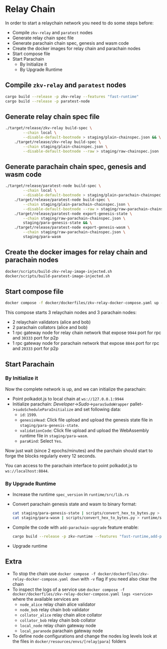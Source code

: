 # Relay Chain

In order to start a relaychain network you need to do some steps before:

- Compile `zkv-relay` and `paratest` nodes
- Generate relay chain spec file
- Generate parachain chain spec, genesis and wasm code
- Create the docker images for relay chain and parachain nodes
- Start compose file
- Start Parachain
  - By Initialize it
  - By Upgrade Runtime

## Compile `zkv-relay` and `paratest` nodes

```sh
cargo build --release -p zkv-relay --features "fast-runtime"
cargo build --release -p paratest-node
```

## Generate relay chain spec file

```sh
./target/release/zkv-relay build-spec \
        --chain local \
        --disable-default-bootnode > staging/plain-chainspec.json && \
    ./target/release/zkv-relay build-spec \
        --chain staging/plain-chainspec.json \
        --disable-default-bootnode --raw > staging/raw-chainspec.json
```

## Generate parachain chain spec, genesis and wasm code

```sh
./target/release/paratest-node build-spec \
        --chain local \
        --disable-default-bootnode > staging/plain-parachain-chainspec.json && \
    ./target/release/paratest-node build-spec \
        --chain staging/plain-parachain-chainspec.json \
        --disable-default-bootnode --raw > staging/raw-parachain-chainspec.json && \
    ./target/release/paratest-node export-genesis-state \
        --chain staging/raw-parachain-chainspec.json \
        staging/para-genesis-state && \
    ./target/release/paratest-node export-genesis-wasm \
        --chain staging/raw-parachain-chainspec.json \
        staging/para-wasm
```

## Create the docker images for relay chain and parachain nodes

```sh
docker/scripts/build-zkv-relay-image-injected.sh
docker/scripts/build-paratest-image-injected.sh
```

## Start compose file

```sh
docker compose -f docker/dockerfiles/zkv-relay-docker-compose.yaml up -d --remove-orphans
```

This compose starts 3 relaychain nodes and 3 parachain nodes:

- 2 relaychain validators (alice and bob)
- 2 parachain collators (alice and bob)
- 1 rpc gateway node for relay chain network that expose `9944` port for rpc and `30333` port for p2p
- 1 rpc gateway node for parachain network that expose `8844` port for rpc and `20333` port for p2p

## Start Parachain

### By Initialize it

Now the complete network is up, and we can initialize the parachain:

- Point polkadot.js to local chain at `ws://127.0.0.1:9944`
- Initialize parachain: _Developer_->_Sudo_->`parasSudoWrapper` pallet->`sudoScheduleParaInitialize` and set following data:
  - `id`: `1599`.
  - `genesisHead`: Click file upload and upload the genesis state file in `staging/para-genesis-state`.
  - `validationCode`: Click file upload and upload the WebAssembly runtime file in `staging/para-wasm`.
  - `paraKind`: Select `Yes`.

Now just wait (since 2 epochs/minutes) and the parchain should start to forge the blocks regularly every 12 seconds.

You can access to the parachain interface to point polkadot.js to `ws://localhost:8844`.

### By Upgrade Runtime

- Increase the runtime `spec_version` in `runtime/src/lib.rs`
- Convert parachain genesis state and wasm to binary format:
  
  ```sh
  cat staging/para-genesis-state | scripts/convert_hex_to_bytes.py > runtime/src/paratest_genesis
  cat staging/para-wasm | scripts/convert_hex_to_bytes.py > runtime/src/paratest_wasm 
  ```

- Compile the code with `add-parachain-upgrade` feature enable:
  
  ```sh
  cargo build --release -p zkv-runtime --features "fast-runtime,add-parachain-upgrade"
  ```

- Upgrade runtime

## Extra

- To stop the chain use `docker compose -f docker/dockerfiles/zkv-relay-docker-compose.yaml down` with `-v` flag
  if you need also clear the chain
- To inspect the logs of a service use `docker compose -f docker/dockerfiles/zkv-relay-docker-compose.yaml logs <service>`
  where the available services are
  - `node_alice` relay chain alice validator
  - `node_bob` relay chain bob validator
  - `collator_alice` relay chain alice collator
  - `collator_bob` relay chain bob collator
  - `local_node` relay chain gateway node
  - `local_paranode` parachain gateway node
- To define node configurations and change the nodes log levels look at the files in
  `docker/resources/envs/[relay|para]` folders
